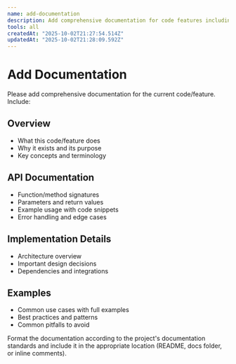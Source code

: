 ```yaml
---
name: add-documentation
description: Add comprehensive documentation for code features including API docs and implementation details
tools: all
createdAt: "2025-10-02T21:27:54.514Z"
updatedAt: "2025-10-02T21:28:09.592Z"
---
```


# Add Documentation

Please add comprehensive documentation for the current code/feature. Include:

## Overview

- What this code/feature does
- Why it exists and its purpose
- Key concepts and terminology

## API Documentation

- Function/method signatures
- Parameters and return values
- Example usage with code snippets
- Error handling and edge cases

## Implementation Details

- Architecture overview
- Important design decisions
- Dependencies and integrations

## Examples

- Common use cases with full examples
- Best practices and patterns
- Common pitfalls to avoid

Format the documentation according to the project's documentation standards and
include it in the appropriate location (README, docs folder, or inline
comments).
